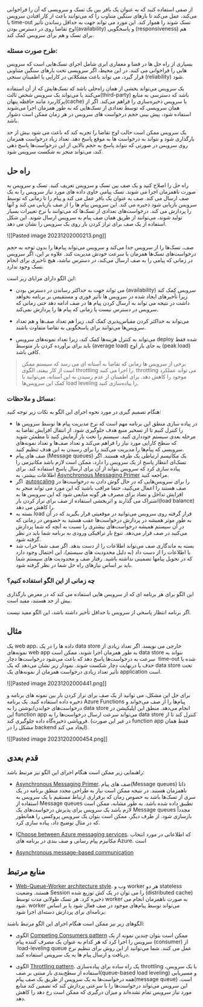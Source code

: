
از صفی استفاده کنید که به عنوان یک بافر بین یک تسک و سرویسی که آن را فراخوانی می‌کند، عمل می‌کند تا بارهای سنگین متناوب را که می‌توانند باعث از کار افتادن سرویس یا  time-out تسک شوند را هموار کند. این مورد می تواند جهت به حداقل رساندن تأثیر اوج تقاضا روی در دسترس بودن(availability) و پاسخگویی (responsiveness) هم برای تسک و هم برای سرویس کمک کند.

### **طرح صورت مسئله:**

بسیاری از راه حل ها در فضا و معماری ابری شامل اجرای تسک‌هایی است که سرویس هایی را فراخوانی می کنند. در این محیط، اگر سرویسی تحت بارهای سنگین متناوبی قرار گیرد، می تواند باعث مشکلاتی در کارایی یا  اطمینان سنجی (reliability) شود.  
  
یک سرویس می‌تواند بخشی از همان راه‌حلی باشد که تسک‌هایش که از آن استفاده می‌کنند یا می‌تواند یک سرویس شخص ثالث(third-party) باشد که دسترسی به منابع پرکاربرد مانند حافظه پنهان(cache) یا سرویس ذخیره‌سازی را فراهم می‌کند. اگر از همان سرویسی که توسط تعدادی از تسک‌هایی که به طور همزمان اجرا می‌شوند استفاده شود، پیش بینی حجم درخواست های سرویس در هر زمان ممکن است دشوار باشد.  
  
یک سرویس ممکن است حالت اوج تقاضا را تجربه کند که باعث می شود بیش از حد بارگذاری شود و نتواند به درخواست ها به موقع پاسخ دهد. تعداد زیاد درخواست همزمان روی سرویس  در صورتی که نتواند پاسخ به حجم بالایی از این درخواست‌ها پاسخ دهی کند، می‌تواند منجر به شکست سرویس شود.


## راه حل

راه حل را اصلاح کنید و یک صف بین تسک و سرویس تعریف کنید. تسک و سرویس به صورت ناهمزمان اجرا می شوند. تسک پیامی حاوی داده های مورد نیاز سرویس را به یک صف ارسال می کند. صف به عنوان یک بافر عمل می کند و پیام را تا زمانی که توسط سرویس بازیابی شود ذخیره می کند. این سرویس پیام ها را از صف بازیابی می کند و آنها را پردازش می کند. درخواست‌های تعدادی از تسک‌ها که می‌توانند با نرخ تغییرات بسیار  تولید شوند، می‌توانند از طریق همان صف پیام به سرویس ارسال شوند. این شکل استفاده از یک صف برای تراز کردن بار روی یک سرویس را نشان می دهد.

![[Pasted image 20231202000213.png]]

صف، تسک‌ها را از سرویس جدا می‌کند و سرویس می‌تواند پیام‌ها را بدون توجه به حجم درخواست‌های تسک‌ها همزمان با سرعت خودش مدیریت کند. علاوه بر این، اگر سرویس در زمانی که پیامی را به صف ارسال می‌کند، در دسترس نباشد، هیچ تاخیری برای انجام تسک وجود ندارد.

این الگو دارای مزایای زیر است:

*  می تواند جهت به حداکثر رساندن در دسترس بودن (availability) سرویس کمک کند زیرا تأخیرهای ایجاد شده در سرویس ها تأثیر فوری و مستقیمی بر برنامه نخواهد داشت در نتیجه می تواند به ارسال کردن پیام ها در صف ادامه دهد حتی زمانی که سرویس در دسترس نیست یا  زمانی که پیام ها را پردازش نمی‌کند.

* می‌تواند به حداکثر کردن مقیاس‌پذیری کمک کند، زیرا هم تعداد صف‌ها و هم تعداد سرویس‌ها می‌توانند برای پاسخگویی به تقاضا متفاوت باشند.

* می‌تواند به کنترل هزینه‌ها کمک کند، زیرا تعداد نمونه‌های سرویس deploy شده فقط باید برای برآورده کردن بار متوسط (average load) به جای بار اوج (peak load) کافی باشد.

> برخی از سرویس ها زمانی که تقاضا به آستانه ای می رسد که سیستم ممکن است از کار بیفتد، الگوی throttling را اجرا می کنند. throttling می تواند عملکرد موجود را کاهش دهد. برای اطمینان از عدم رسیدن به این آستانه، می‌توانید با کمک این سرویس‌ها load leveling را پیاده‌سازی کنید.

### مسائل و ملاحظات:

هنگام تصمیم گیری در مورد نحوه اجرای این الگو به نکات زیر توجه کنید:  
  
* در پیاده سازی منطق این برنامه مهم است که نرخ مدیریت پیام ها توسط سرویس ها را کنترل کنیم تا از تسخیر منبع هدف جلوگیری شود. از انتقال افزایش تقاضا به مرحله بعدی سیستم خودداری کنید. سیستم را تحت بار آزمایش کنید تا مطمئن شوید که سطح کارایی مورد نیاز را فراهم می‌کند و تعداد صف‌ها و تعداد نمونه‌های سرویسی که پیام‌ها را مدیریت می‌کنند را برای رسیدن به این هدف تنظیم کنید.  
* صف های پیام (Message queues) یک مکانیسم ارتباطی یک طرفه هستند. اگر تسک‌ای انتظار پاسخ از یک سرویس را دارد، ممکن است لازم باشد مکانیزمی را پیاده سازی کرد که سرویس بتواند از آن برای ارسال پاسخ استفاده کند. برای اطلاعات بیشتر، به [Asynchronous Messaging Primer](https://learn.microsoft.com/en-us/previous-versions/msp-n-p/dn589781(v=pandp.10)) مراجعه کنید.  
* اگر  [autoscaling](https://learn.microsoft.com/en-us/azure/architecture/best-practices/auto-scaling) را برای سرویس‌هایی که در حال گوش دادن به درخواست‌ها در صف هستند را اعمال می‌کنید، حتما مراقب باشید که این مورد می تواند منجر به افزایش تداخل و تضاد برای مصرف هر گونه منابعی شود که این سرویس ها به اشتراک می گذارند و اثربخشی استفاده از صف برای تراز کردن بار(load balance) را کاهش می دهد.  
* بسته به load قرار گرفته روی سرویس می‌توانید در موقعیتی قرار بگیرید که در آن به طور موثر همیشه در پردازش درخواست‌ها عقب هستید به خصوص در زمانی که در آن سیستم همیشه درخواست‌های بیشتری را نسبت به آنچه که شما پردازش می‌کنید در صف قرار می‌دهد. تنوع بار ترافیکی ورودی به برنامه شما باید در نظر گرفته شود.  
* بسته به ماندگاری صف می‌تواند اطلاعات را از دست بدهد. اگر صف شما خراب شد یا اطلاعات را از دست داد (به دلیل محدودیت های سیستم)، این احتمال وجود دارد که در تحویل پیام‍ها تضمینی نداشته باشید. رفتار صف و محدودیت های سیستم شما باید بر اساس نیازهای راه حل شما در نظر گرفته شود.


### **چه زمانی از این الگو استفاده کنیم؟**

این الگو برای هر برنامه ای که از سرویس هایی استفاده می کند که در معرض بارگذاری بیش از حد هستند، مفید است.  
  
اگر برنامه انتظار پاسخی از سرویس با حداقل تأخیر داشته باشد، این الگو مفید نیست.


## مثال

یک web app، داده ها را در یک data store خارجی می نویسد. اگر تعداد زیادی از نمونه‌های web app به طور همزمان اجرا شوند، ممکن است data store نتواند به سرعت به درخواست‌ها پاسخ دهد که باعث می‌شود درخواست‌ها دچار   time-out شده یا حذف یا درنهایت دچار شکست شوند. نمودار زیر نشان می‌دهد که یک data store تحت تأثیر تعداد زیادی درخواست همزمان از نمونه‌های یک application است.

![[Pasted image 20231202000441.png]]

برای حل این مشکل، می توانید از یک صف برای تراز کردن بار بین نمونه های برنامه و ذخیره داده استفاده کنید. یک برنامه Azure Functions پیام‌ها را از صف می‌خواند و درخواست‌های خواندن/نوشتن را به data store انجام می‌دهد. منطق این اپلیکیشن در این function app می‌تواند سرعت ارسال درخواست‌ها را به data store کنترل کند تا از فروپاشی ذخیره‌گاه داده جلوگیری کند. (در غیر این صورت function app فقط همان مشکل را در backend ایجاد می کند).

![[Pasted image 20231202000454.png]]

## قدم بعدی

راهنمایی زیر ممکن است هنگام اجرای این الگو نیز مرتبط باشد:  
  
* [Asynchronous Messaging Primer](https://learn.microsoft.com/en-us/previous-versions/msp-n-p/dn589781(v=pandp.10)). صف های پیام(Message queues) ذاتا ناهمزمان هستند. در نتیجه ممکن است نیاز به طراحی مجدد منطق برنامه در یک سری از تسک‌ها باشد به خصوص زمان که برقراری ارتباط مستقیم با یک سرویس به استفاده از Message queues تطبیق داده شده باشد. به طور مشابه، ممکن است لازم باشد یک سرویس برای پذیرش درخواست‌های یک Message queues مجدداً بازسازی شود. از طرف دیگر، ممکن است بتوان یک سرویس پروکسی را همانطور که در مثال توضیح داد، پیاده سازی کرد.  
  
* ا[Choose between Azure messaging services](https://learn.microsoft.com/en-us/azure/event-grid/compare-messaging-services). که اطلاعاتی در مورد انتخاب مکانیزم پیام رسانی و صف بندی در برنامه های Azure. است  
  
* [Asynchronous message-based communication](https://learn.microsoft.com/en-us/dotnet/architecture/microservices/architect-microservice-container-applications/asynchronous-message-based-communication)

## منابع مرتبط


* [Web-Queue-Worker architecture style](https://learn.microsoft.com/en-us/azure/architecture/guide/architecture-styles/web-queue-worker). وب و worker هر دو stateless هستند. وضعیت Session را می توان در یک کش توزیع شده (distributed cache) ذخیره کرد. هر تسک طولانی مدت توسط worker به صورت ناهمزمان انجام می شود. worker می‌تواند توسط پیام‌های موجود در صف فعال شود یا بر اساس برنامه‌ای برای پردازش دسته‌ای اجرا شود.  

الگوهای زیر نیز ممکن است هنگام اجرای این الگو مرتبط باشند:  
  
* الگوی [Competing Consumers pattern](https://learn.microsoft.com/en-us/azure/architecture/patterns/competing-consumers) ممکن است بتوان چندین نمونه از یک سرویس را اجرا کرد که هر کدام به عنوان یک مصرف کننده پیام (consumer) از  load-leveling queue عمل می کنند. شما می‌توانید از این روش برای تنظیم نرخ دریافت و ارسال پیام ها به یک سرویس استفاده کنید.  
  
* الگوی [Throttling pattern](https://learn.microsoft.com/en-us/azure/architecture/patterns/throttling). یک راه ساده برای پیاده‌سازی throttling با یک سرویس، استفاده از سطح‌بندی بار مبتنی بر صف(queue-based load leveling) و مسیریابی همه درخواست‌ها به یک سرویس از طریق یک صف پیام(message queue) است. این سرویس می‌تواند درخواست‌ها را با سرعتی پردازش کند که تضمین کند منابع مورد نیاز سرویس تمام نشده‌اند و میزان درگیری که ممکن است رخ دهد را کاهش دهد.